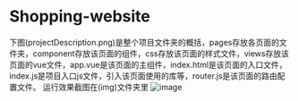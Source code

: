 # Shopping-website
下图(projectDescription.png)是整个项目文件夹的概括，pages存放各页面的文件夹，component存放该页面的组件，css存放该页面的样式文件，views存放该页面的vue文件，app.vue是该页面的主组件，index.html是该页面的入口文件，index.js是项目入口js文件，引入该页面使用的库等，router.js是该页面的路由配置文件。
运行效果截图在(img)文件夹里
![image](https://github.com/captain-aer/Shopping-website/blob/master/img/projectDescription.png)

